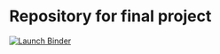 # Repository for final project

[![Launch Binder](https://mybinder.org/badge_logo.svg)](https://mybinder.org/v2/gh/madelezhia/image-classifier-app/HEAD?urlpath=proxy/5000)